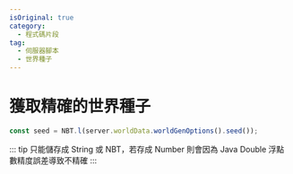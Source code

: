 ```yaml
---
isOriginal: true
category:
  - 程式碼片段
tag:
  - 伺服器腳本
  - 世界種子
---
```


<!-- #region world-seed -->

# 獲取精確的世界種子

```js
const seed = NBT.l(server.worldData.worldGenOptions().seed());
```

::: tip
只能儲存成 String 或 NBT，若存成 Number 則會因為 Java Double 浮點數精度誤差導致不精確
:::

<!-- #endregion world-seed -->